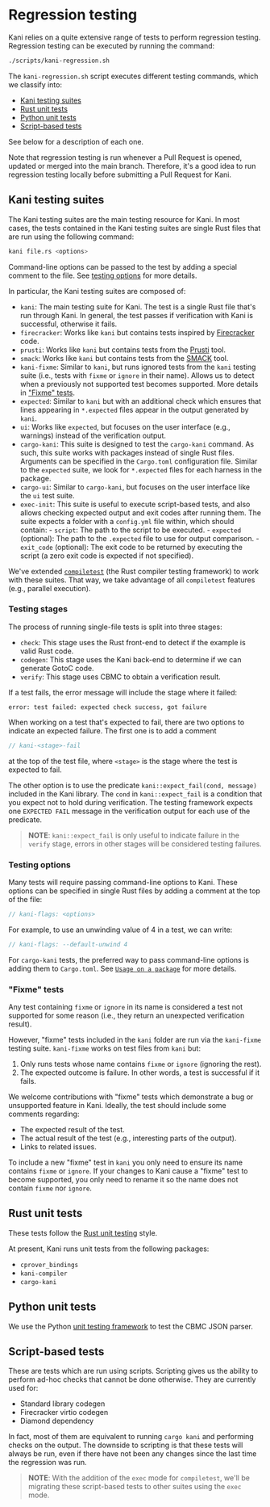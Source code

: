 # Regression testing

Kani relies on a quite extensive range of tests to perform regression testing.
Regression testing can be executed by running the command:

```bash
./scripts/kani-regression.sh
```

The `kani-regression.sh` script executes different testing commands, which we classify into:
 * [Kani testing suites](#kani-testing-suites)
 * [Rust unit tests](#rust-unit-tests)
 * [Python unit tests](#python-unit-tests)
 * [Script-based tests](#script-based-tests)

See below for a description of each one.

Note that regression testing is run whenever a Pull Request is opened, updated or merged
into the main branch. Therefore, it's a good idea to run regression testing locally before
submitting a Pull Request for Kani.

## Kani testing suites

The Kani testing suites are the main testing resource for Kani. In most cases, the
tests contained in the Kani testing suites are single Rust files that are run
using the following command:

```bash
kani file.rs <options>
```

Command-line options can be passed to the test by adding a special
comment to the file. See [testing options](#testing-options) for more details.

In particular, the Kani testing suites are composed of:
 * `kani`: The main testing suite for Kani. The test is a single Rust file that's
          run through Kani. In general, the test passes if verification with Kani
          is successful, otherwise it fails.
 * `firecracker`: Works like `kani` but contains tests inspired by
   [Firecracker](https://github.com/firecracker-microvm/firecracker) code.
 * `prusti`: Works like `kani` but contains tests from the
   [Prusti](https://github.com/viperproject/prusti-dev) tool.
 * `smack`: Works like `kani` but contains tests from the
   [SMACK](https://github.com/smackers/smack) tool.
 * `kani-fixme`: Similar to `kani`, but runs ignored tests from the `kani` testing
                suite (i.e., tests with `fixme` or `ignore` in their name).
                Allows us to detect when a previously not supported test becomes
                supported. More details in ["Fixme" tests](#fixme-tests).
 * `expected`: Similar to `kani` but with an additional check which ensures that
               lines appearing in `*.expected` files appear in the output
               generated by `kani`.
 * `ui`: Works like `expected`, but focuses on the user interface (e.g.,
         warnings) instead of the verification output.
 * `cargo-kani`: This suite is designed to test the `cargo-kani` command. As such,
                this suite works with packages instead of single Rust files.
                Arguments can be specified in the `Cargo.toml` configuration file.
                Similar to the `expected` suite, we look for `*.expected` files
                for each harness in the package.
 * `cargo-ui`: Similar to `cargo-kani`, but focuses on the user interface like the `ui` test suite.
 * `exec-init`: This suite is useful to execute script-based tests, and also
                allows checking expected output and exit codes after running them. The suite
                expects a folder with a `config.yml` file within, which should contain:
                 - `script`: The path to the script to be executed.
                 - `expected` (optional): The path to the `.expected` file to
                 use for output comparison.
                 - `exit_code` (optional): The exit code to be returned by executing
                 the script (a zero exit code is expected if not specified).


We've extended
[`compiletest`](https://rustc-dev-guide.rust-lang.org/tests/intro.html) (the
Rust compiler testing framework) to work with these suites. That way, we take
advantage of all `compiletest` features (e.g., parallel execution).

### Testing stages

The process of running single-file tests is split into three stages:
 * `check`: This stage uses the Rust front-end to detect if the example is valid
   Rust code.
 * `codegen`: This stage uses the Kani back-end to determine if we can generate
   GotoC code.
 * `verify`: This stage uses CBMC to obtain a verification result.

If a test fails, the error message will include the stage where it failed:

```
error: test failed: expected check success, got failure
```

When working on a test that's expected to fail, there are two options to
indicate an expected failure. The first one is to add a comment

```rust
// kani-<stage>-fail
```
at the top of the test file, where `<stage>` is the stage where the test is
expected to fail.

The other option is to use the predicate `kani::expect_fail(cond, message)`
included in the Kani library. The `cond` in `kani::expect_fail` is a condition
that you expect not to hold during verification. The testing framework expects
one `EXPECTED FAIL` message in the verification output for each use of the
predicate.

> **NOTE**: `kani::expect_fail` is only useful to indicate failure in the
> `verify` stage, errors in other stages will be considered testing failures.

### Testing options

Many tests will require passing command-line options to Kani. These options can
be specified in single Rust files by adding a comment at the top of the file:

```rust
// kani-flags: <options>
```

For example, to use an unwinding value of 4 in a test, we can write:

```rust
// kani-flags: --default-unwind 4
```

For `cargo-kani` tests, the preferred way to pass command-line options is adding
them to `Cargo.toml`. See [`Usage on a package`](./usage.md#usage-on-a-package) for more details.

### "Fixme" tests

Any test containing `fixme` or `ignore` in its name is considered a test not
supported for some reason (i.e., they return an unexpected verification result).

However, "fixme" tests included in the `kani` folder are run via the `kani-fixme`
testing suite. `kani-fixme` works on test files from `kani` but:
 1. Only runs tests whose name contains `fixme` or `ignore` (ignoring the rest).
 2. The expected outcome is failure. In other words, a test is successful if it
    fails.

We welcome contributions with "fixme" tests which demonstrate a bug or
unsupported feature in Kani. Ideally, the test should include some comments
regarding:
 * The expected result of the test.
 * The actual result of the test (e.g., interesting parts of the output).
 * Links to related issues.

To include a new "fixme" test in `kani` you only need to ensure its name contains
`fixme` or `ignore`. If your changes to Kani cause a "fixme" test to become
supported, you only need to rename it so the name does not contain `fixme` nor
`ignore`.

## Rust unit tests

These tests follow the
[Rust unit testing](https://doc.rust-lang.org/rust-by-example/testing/unit_testing.html)
style.

At present, Kani runs unit tests from the following packages:
 * `cprover_bindings`
 * `kani-compiler`
 * `cargo-kani`

## Python unit tests

We use the Python [unit testing framework](https://docs.python.org/3/library/unittest.html) to
test the CBMC JSON parser.

## Script-based tests

These are tests which are run using scripts. Scripting gives us the ability to
perform ad-hoc checks that cannot be done otherwise. They are currently used
for:
 * Standard library codegen
 * Firecracker virtio codegen
 * Diamond dependency

In fact, most of them are equivalent to running `cargo kani` and performing
checks on the output. The downside to scripting is that these tests will always
be run, even if there have not been any changes since the last time the
regression was run.

> **NOTE**: With the addition of the `exec` mode for `compiletest`, we'll be
> migrating these script-based tests to other suites using the `exec` mode.
